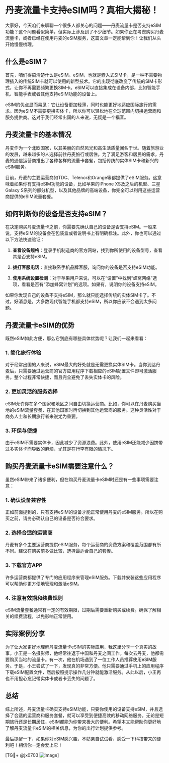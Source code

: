 # 丹麦流量卡支持eSIM吗？真相大揭秘！

大家好，今天咱们来聊聊一个很多人都关心的问题——丹麦流量卡是否支持eSIM功能？这个问题看似简单，但实际上涉及到了不少细节。如果你正在考虑购买丹麦流量卡，或者已经在使用丹麦的eSIM服务，这篇文章一定能帮到你！让我们从头开始慢慢梳理。

## 什么是eSIM？

首先，咱们得搞清楚什么是eSIM。eSIM，也就是嵌入式SIM卡，是一种不需要物理插入的传统SIM卡就可以使用的新型技术。它的出现彻底改变了传统的SIM卡形式，让你不再需要频繁更换SIM卡。eSIM可以直接集成在设备内部，比如智能手机、智能手表或者其他支持eSIM功能的设备上。

eSIM的优点显而易见：它让设备更加轻薄，同时也能更好地适应国际旅行的需求。因为eSIM不需要更换实体卡，所以你可以轻松地在全球范围内切换运营商和服务提供商。这对于我们经常出国的人来说，无疑是一个福音。

## 丹麦流量卡的基本情况

丹麦作为一个北欧国家，以其美丽的自然风光和高生活质量闻名于世。随着旅游业的发展，越来越多的人选择前往丹麦旅行或居住。为了满足游客和居民的需求，丹麦的通信运营商推出了各种各样的流量卡套餐，包括传统的实体SIM卡和新兴的eSIM服务。

目前，丹麦的主要运营商如TDC、Telenor和Orange等都提供了eSIM服务。这意味着如果你有支持eSIM功能的设备，比如苹果的iPhone XS及之后的机型、三星Galaxy S系列的部分机型，以及其他品牌的高端设备，你完全可以利用这些运营商提供的eSIM流量套餐。

## 如何判断你的设备是否支持eSIM？

在决定购买丹麦流量卡之前，你需要先确认自己的设备是否支持eSIM。一般来说，支持eSIM的设备会在包装盒或者说明书上有明确标注。此外，你也可以通过以下方法快速验证：

1. **查看设备规格**：登录手机制造商的官方网站，找到你所使用的设备型号，查看其是否支持eSIM。
   
2. **拨打客服电话**：直接联系手机品牌客服，询问你的设备是否支持eSIM功能。

3. **使用系统设置检测**：对于苹果用户来说，可以在“设置”中找到“蜂窝网络”选项，看看是否有“添加蜂窝计划”的选项。如果有，说明你的设备支持eSIM。

如果你发现自己的设备不支持eSIM，那么就只能选择传统的实体SIM卡了。不过，好消息是，大多数现代智能手机都支持eSIM，所以你应该不会遇到太多问题。

## 丹麦流量卡eSIM的优势

既然eSIM如此方便，那么它到底有哪些具体优势呢？让我们一起来看看：

### 1. 简化旅行体验
对于经常出国的人来说，eSIM最大的好处就是无需更换实体SIM卡。当你到达丹麦后，只需要通过运营商的官方应用程序下载相应的eSIM配置文件即可激活服务。整个过程非常快捷，而且完全避免了丢失实体卡的风险。

### 2. 更加灵活的服务选择
eSIM允许你在多个国家和地区之间自由切换运营商。比如，你可以在丹麦购买当地的eSIM流量套餐，在其他国家时再切换到其他运营商的服务。这种灵活性对于商务人士和长期旅行者来说尤为重要。

### 3. 环保与便捷
由于eSIM不需要实体卡，因此减少了资源浪费。此外，使用eSIM还能减少因携带过多实体卡而导致的麻烦，尤其是在行李有限的情况下。

## 购买丹麦流量卡eSIM需要注意什么？

虽然eSIM带来了诸多便利，但在购买丹麦流量卡eSIM时还是有一些事项需要注意：

### 1. 确认设备兼容性
正如前面提到的，只有支持eSIM的设备才能正常使用丹麦的eSIM服务。所以在购买之前，请务必确认自己的设备是否符合要求。

### 2. 选择合适的运营商
丹麦有多个主要运营商提供eSIM服务，每个运营商的资费方案和覆盖范围都有所不同。建议在购买前多做比较，选择最适合自己的套餐。

### 3. 下载官方APP
许多运营商都提供了专门的应用程序来管理eSIM服务。下载并安装这些应用程序可以帮助你更方便地管理和激活eSIM。

### 4. 注意有效期和续费规则
eSIM流量套餐通常有一定的有效期限，过期后需要重新购买或续费。确保了解相关的续费流程，以免影响正常使用。

## 实际案例分享

为了让大家更好地理解丹麦流量卡eSIM的实际应用，我这里分享一个真实的故事。小王是一名摄影师，他经常往返于中国和丹麦之间工作。每次去丹麦，他都需要购买当地的流量卡。有一次，他在机场遇到了一位工作人员推荐使用eSIM服务。于是，小王尝试了一下，发现真的非常方便。他只需要通过手机上的应用程序下载eSIM配置文件，然后按照提示操作几分钟就能激活服务。从此以后，小王再也不用担心忘记带实体卡或者卡丢失的问题了。

## 总结

综上所述，丹麦流量卡确实支持eSIM功能，只要你使用的设备支持eSIM，并且选择了合适的运营商和服务套餐，就可以享受到便捷高效的移动网络服务。无论是短期旅行还是长期居住，eSIM都能为你带来极大的便利。希望本文能帮助你更好地了解丹麦流量卡eSIM的相关信息，为你的出行计划提供参考。

最后提醒一下，如果你对eSIM感兴趣，不妨亲自试试看，感受一下科技带来的便利吧！相信你一定会爱上它！

[TG💪+ @jx0703 ![Image](https://github.com/user-attachments/assets/dbca1d08-cadb-493c-b0ec-ad6f7a83f270)]